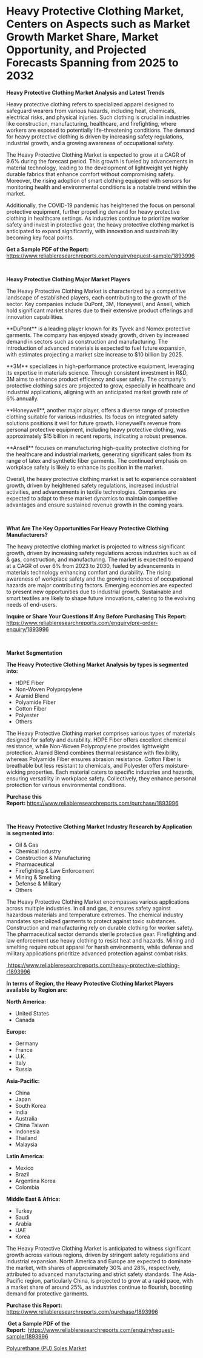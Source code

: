 <p><h1>Heavy Protective Clothing Market, Centers on Aspects such as Market Growth Market Share, Market Opportunity, and Projected Forecasts Spanning from 2025 to 2032</h1></p><p><strong>Heavy Protective Clothing Market Analysis and Latest Trends</strong></p>
<p><p>Heavy protective clothing refers to specialized apparel designed to safeguard wearers from various hazards, including heat, chemicals, electrical risks, and physical injuries. Such clothing is crucial in industries like construction, manufacturing, healthcare, and firefighting, where workers are exposed to potentially life-threatening conditions. The demand for heavy protective clothing is driven by increasing safety regulations, industrial growth, and a growing awareness of occupational safety.</p><p>The Heavy Protective Clothing Market is expected to grow at a CAGR of 9.6% during the forecast period. This growth is fueled by advancements in material technology, leading to the development of lightweight yet highly durable fabrics that enhance comfort without compromising safety. Moreover, the rising adoption of smart clothing equipped with sensors for monitoring health and environmental conditions is a notable trend within the market. </p><p>Additionally, the COVID-19 pandemic has heightened the focus on personal protective equipment, further propelling demand for heavy protective clothing in healthcare settings. As industries continue to prioritize worker safety and invest in protective gear, the heavy protective clothing market is anticipated to expand significantly, with innovation and sustainability becoming key focal points.</p></p>
<p><strong>Get a Sample PDF of the Report:&nbsp;</strong> <a href="https://www.reliableresearchreports.com/enquiry/request-sample/1893996?utm_campaign=3359&utm_medium=2&utm_source=Github&utm_content=ia&utm_term=06042025&utm_id=heavy-protective-clothing">https://www.reliableresearchreports.com/enquiry/request-sample/1893996</a></p>
<p>&nbsp;</p>
<p><strong>Heavy Protective Clothing Major Market Players</strong></p>
<p><p>The Heavy Protective Clothing Market is characterized by a competitive landscape of established players, each contributing to the growth of the sector. Key companies include DuPont, 3M, Honeywell, and Ansell, which hold significant market shares due to their extensive product offerings and innovation capabilities.</p><p>**DuPont** is a leading player known for its Tyvek and Nomex protective garments. The company has enjoyed steady growth, driven by increased demand in sectors such as construction and manufacturing. The introduction of advanced materials is expected to fuel future expansion, with estimates projecting a market size increase to $10 billion by 2025.</p><p>**3M** specializes in high-performance protective equipment, leveraging its expertise in materials science. Through consistent investment in R&D, 3M aims to enhance product efficiency and user safety. The company's protective clothing sales are projected to grow, especially in healthcare and industrial applications, aligning with an anticipated market growth rate of 6% annually.</p><p>**Honeywell**, another major player, offers a diverse range of protective clothing suitable for various industries. Its focus on integrated safety solutions positions it well for future growth. Honeywell’s revenue from personal protective equipment, including heavy protective clothing, was approximately $15 billion in recent reports, indicating a robust presence.</p><p>**Ansell** focuses on manufacturing high-quality protective clothing for the healthcare and industrial markets, generating significant sales from its range of latex and synthetic fiber garments. The continued emphasis on workplace safety is likely to enhance its position in the market.</p><p>Overall, the heavy protective clothing market is set to experience consistent growth, driven by heightened safety regulations, increased industrial activities, and advancements in textile technologies. Companies are expected to adapt to these market dynamics to maintain competitive advantages and ensure sustained revenue growth in the coming years.</p></p>
<p>&nbsp;</p>
<p><strong>What Are The Key Opportunities For Heavy Protective Clothing Manufacturers?</strong></p>
<p><p>The heavy protective clothing market is projected to witness significant growth, driven by increasing safety regulations across industries such as oil & gas, construction, and manufacturing. The market is expected to expand at a CAGR of over 6% from 2023 to 2030, fueled by advancements in materials technology enhancing comfort and durability. The rising awareness of workplace safety and the growing incidence of occupational hazards are major contributing factors. Emerging economies are expected to present new opportunities due to industrial growth. Sustainable and smart textiles are likely to shape future innovations, catering to the evolving needs of end-users.</p></p>
<p><strong>Inquire or Share Your Questions If Any Before Purchasing This Report:</strong> <a href="https://www.reliableresearchreports.com/enquiry/pre-order-enquiry/1893996?utm_campaign=3359&utm_medium=2&utm_source=Github&utm_content=ia&utm_term=06042025&utm_id=heavy-protective-clothing">https://www.reliableresearchreports.com/enquiry/pre-order-enquiry/1893996</a></p>
<p>&nbsp;</p>
<p><strong>Market Segmentation</strong></p>
<p><strong>The Heavy Protective Clothing Market Analysis by types is segmented into:</strong></p>
<p><ul><li>HDPE Fiber</li><li>Non-Woven Polypropylene</li><li>Aramid Blend</li><li>Polyamide Fiber</li><li>Cotton Fiber</li><li>Polyester</li><li>Others</li></ul></p>
<p><p>The Heavy Protective Clothing market comprises various types of materials designed for safety and durability. HDPE Fiber offers excellent chemical resistance, while Non-Woven Polypropylene provides lightweight protection. Aramid Blend combines thermal resistance with flexibility, whereas Polyamide Fiber ensures abrasion resistance. Cotton Fiber is breathable but less resistant to chemicals, and Polyester offers moisture-wicking properties. Each material caters to specific industries and hazards, ensuring versatility in workplace safety. Collectively, they enhance personal protection for various environmental conditions.</p></p>
<p><strong>Purchase this Report:&nbsp;</strong><a href="https://www.reliableresearchreports.com/purchase/1893996?utm_campaign=3359&utm_medium=2&utm_source=Github&utm_content=ia&utm_term=06042025&utm_id=heavy-protective-clothing">https://www.reliableresearchreports.com/purchase/1893996</a></p>
<p>&nbsp;</p>
<p><strong>The Heavy Protective Clothing Market Industry Research by Application is segmented into:</strong></p>
<p><ul><li>Oil & Gas</li><li>Chemical Industry</li><li>Construction & Manufacturing</li><li>Pharmaceutical</li><li>Firefighting & Law Enforcement</li><li>Mining & Smelting</li><li>Defense & Military</li><li>Others</li></ul></p>
<p><p>The Heavy Protective Clothing Market encompasses various applications across multiple industries. In oil and gas, it ensures safety against hazardous materials and temperature extremes. The chemical industry mandates specialized garments to protect against toxic substances. Construction and manufacturing rely on durable clothing for worker safety. The pharmaceutical sector demands sterile protective gear. Firefighting and law enforcement use heavy clothing to resist heat and hazards. Mining and smelting require robust apparel for harsh environments, while defense and military applications prioritize advanced protection against combat risks.</p></p>
<p><a href="https://www.reliableresearchreports.com/heavy-protective-clothing-r1893996?utm_campaign=3359&utm_medium=2&utm_source=Github&utm_content=ia&utm_term=06042025&utm_id=heavy-protective-clothing">&nbsp;https://www.reliableresearchreports.com/heavy-protective-clothing-r1893996</a></p>
<p><strong>In terms of Region, the Heavy Protective Clothing Market Players available by Region are:</strong></p>
<p>
    <p> <strong> North America: </strong>
        <ul>
            <li>United States</li>
            <li>Canada</li>
        </ul>
        </p> 
    <p> <strong> Europe: </strong>
        <ul>
            <li>Germany</li>
            <li>France</li>
            <li>U.K.</li>
            <li>Italy</li>
            <li>Russia</li>
        </ul>
        </p> 
    <p> <strong> Asia-Pacific: </strong>
        <ul>
            <li>China</li>
            <li>Japan</li>
            <li>South Korea</li>
            <li>India</li>
            <li>Australia</li>
            <li>China Taiwan</li>
            <li>Indonesia</li>
            <li>Thailand</li>
            <li>Malaysia</li>
        </ul>
        </p> 
    <p> <strong> Latin America: </strong>
        <ul>
            <li>Mexico</li>
            <li>Brazil</li>
            <li>Argentina Korea</li>
            <li>Colombia</li>
        </ul>
        </p> 
    <p> <strong> Middle East & Africa: </strong>
        <ul>
            <li>Turkey</li>
            <li>Saudi</li>
            <li>Arabia</li>
            <li>UAE</li>
            <li>Korea</li>
        </ul>
    </p>
    </p>
<p><p>The Heavy Protective Clothing Market is anticipated to witness significant growth across various regions, driven by stringent safety regulations and industrial expansion. North America and Europe are expected to dominate the market, with shares of approximately 30% and 28%, respectively, attributed to advanced manufacturing and strict safety standards. The Asia-Pacific region, particularly China, is projected to grow at a rapid pace, with a market share of around 25%, as industries continue to flourish, boosting demand for protective garments.</p></p>
<p><strong>Purchase this Report: </strong><a href="https://www.reliableresearchreports.com/purchase/1893996?utm_campaign=3359&utm_medium=2&utm_source=Github&utm_content=ia&utm_term=06042025&utm_id=heavy-protective-clothing">https://www.reliableresearchreports.com/purchase/1893996</a></p>
<p>&nbsp;<strong>Get a Sample PDF of the Report:&nbsp;&nbsp;</strong><a href="https://www.reliableresearchreports.com/enquiry/request-sample/1893996?utm_campaign=3359&utm_medium=2&utm_source=Github&utm_content=ia&utm_term=06042025&utm_id=heavy-protective-clothing">https://www.reliableresearchreports.com/enquiry/request-sample/1893996</a></p>
<p><strong></strong></p>
<p><p><a href="https://github.com/duscarajlha/Market-Research-Report-List-1/blob/main/polyurethane-pu-soles-market.md?utm_campaign=3359&utm_medium=2&utm_source=Github&utm_content=ia&utm_term=06042025&utm_id=heavy-protective-clothing">Polyurethane (PU) Soles Market</a></p></p>
